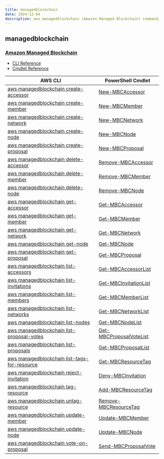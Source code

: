 ```yaml
---
title: managedblockchain
date: 2024-12-04
description: aws managedblockchain (Amazon Managed Blockchain) command/cmdlet list.
---
```


## managedblockchain

### [Amazon Managed Blockchain](https://aws.amazon.com/managed-blockchain/)

* [CLI Reference](https://awscli.amazonaws.com/v2/documentation/api/latest/reference/managedblockchain/index.html)
* [Cmdlet Reference](https://docs.aws.amazon.com/powershell/latest/reference/items/Amazon_Managed_Blockchain_cmdlets.html)

|AWS CLI|PowerShell Cmdlet|
|----|----|
|[aws managedblockchain create-accessor](https://awscli.amazonaws.com/v2/documentation/api/latest/reference/managedblockchain/create-accessor.html)|[New-MBCAccessor](https://docs.aws.amazon.com/powershell/latest/reference/items/New-MBCAccessor.html)|
|[aws managedblockchain create-member](https://awscli.amazonaws.com/v2/documentation/api/latest/reference/managedblockchain/create-member.html)|[New-MBCMember](https://docs.aws.amazon.com/powershell/latest/reference/items/New-MBCMember.html)|
|[aws managedblockchain create-network](https://awscli.amazonaws.com/v2/documentation/api/latest/reference/managedblockchain/create-network.html)|[New-MBCNetwork](https://docs.aws.amazon.com/powershell/latest/reference/items/New-MBCNetwork.html)|
|[aws managedblockchain create-node](https://awscli.amazonaws.com/v2/documentation/api/latest/reference/managedblockchain/create-node.html)|[New-MBCNode](https://docs.aws.amazon.com/powershell/latest/reference/items/New-MBCNode.html)|
|[aws managedblockchain create-proposal](https://awscli.amazonaws.com/v2/documentation/api/latest/reference/managedblockchain/create-proposal.html)|[New-MBCProposal](https://docs.aws.amazon.com/powershell/latest/reference/items/New-MBCProposal.html)|
|[aws managedblockchain delete-accessor](https://awscli.amazonaws.com/v2/documentation/api/latest/reference/managedblockchain/delete-accessor.html)|[Remove-MBCAccessor](https://docs.aws.amazon.com/powershell/latest/reference/items/Remove-MBCAccessor.html)|
|[aws managedblockchain delete-member](https://awscli.amazonaws.com/v2/documentation/api/latest/reference/managedblockchain/delete-member.html)|[Remove-MBCMember](https://docs.aws.amazon.com/powershell/latest/reference/items/Remove-MBCMember.html)|
|[aws managedblockchain delete-node](https://awscli.amazonaws.com/v2/documentation/api/latest/reference/managedblockchain/delete-node.html)|[Remove-MBCNode](https://docs.aws.amazon.com/powershell/latest/reference/items/Remove-MBCNode.html)|
|[aws managedblockchain get-accessor](https://awscli.amazonaws.com/v2/documentation/api/latest/reference/managedblockchain/get-accessor.html)|[Get-MBCAccessor](https://docs.aws.amazon.com/powershell/latest/reference/items/Get-MBCAccessor.html)|
|[aws managedblockchain get-member](https://awscli.amazonaws.com/v2/documentation/api/latest/reference/managedblockchain/get-member.html)|[Get-MBCMember](https://docs.aws.amazon.com/powershell/latest/reference/items/Get-MBCMember.html)|
|[aws managedblockchain get-network](https://awscli.amazonaws.com/v2/documentation/api/latest/reference/managedblockchain/get-network.html)|[Get-MBCNetwork](https://docs.aws.amazon.com/powershell/latest/reference/items/Get-MBCNetwork.html)|
|[aws managedblockchain get-node](https://awscli.amazonaws.com/v2/documentation/api/latest/reference/managedblockchain/get-node.html)|[Get-MBCNode](https://docs.aws.amazon.com/powershell/latest/reference/items/Get-MBCNode.html)|
|[aws managedblockchain get-proposal](https://awscli.amazonaws.com/v2/documentation/api/latest/reference/managedblockchain/get-proposal.html)|[Get-MBCProposal](https://docs.aws.amazon.com/powershell/latest/reference/items/Get-MBCProposal.html)|
|[aws managedblockchain list-accessors](https://awscli.amazonaws.com/v2/documentation/api/latest/reference/managedblockchain/list-accessors.html)|[Get-MBCAccessorList](https://docs.aws.amazon.com/powershell/latest/reference/items/Get-MBCAccessorList.html)|
|[aws managedblockchain list-invitations](https://awscli.amazonaws.com/v2/documentation/api/latest/reference/managedblockchain/list-invitations.html)|[Get-MBCInvitationList](https://docs.aws.amazon.com/powershell/latest/reference/items/Get-MBCInvitationList.html)|
|[aws managedblockchain list-members](https://awscli.amazonaws.com/v2/documentation/api/latest/reference/managedblockchain/list-members.html)|[Get-MBCMemberList](https://docs.aws.amazon.com/powershell/latest/reference/items/Get-MBCMemberList.html)|
|[aws managedblockchain list-networks](https://awscli.amazonaws.com/v2/documentation/api/latest/reference/managedblockchain/list-networks.html)|[Get-MBCNetworkList](https://docs.aws.amazon.com/powershell/latest/reference/items/Get-MBCNetworkList.html)|
|[aws managedblockchain list-nodes](https://awscli.amazonaws.com/v2/documentation/api/latest/reference/managedblockchain/list-nodes.html)|[Get-MBCNodeList](https://docs.aws.amazon.com/powershell/latest/reference/items/Get-MBCNodeList.html)|
|[aws managedblockchain list-proposal-votes](https://awscli.amazonaws.com/v2/documentation/api/latest/reference/managedblockchain/list-proposal-votes.html)|[Get-MBCProposalVoteList](https://docs.aws.amazon.com/powershell/latest/reference/items/Get-MBCProposalVoteList.html)|
|[aws managedblockchain list-proposals](https://awscli.amazonaws.com/v2/documentation/api/latest/reference/managedblockchain/list-proposals.html)|[Get-MBCProposalList](https://docs.aws.amazon.com/powershell/latest/reference/items/Get-MBCProposalList.html)|
|[aws managedblockchain list-tags-for-resource](https://awscli.amazonaws.com/v2/documentation/api/latest/reference/managedblockchain/list-tags-for-resource.html)|[Get-MBCResourceTag](https://docs.aws.amazon.com/powershell/latest/reference/items/Get-MBCResourceTag.html)|
|[aws managedblockchain reject-invitation](https://awscli.amazonaws.com/v2/documentation/api/latest/reference/managedblockchain/reject-invitation.html)|[Deny-MBCInvitation](https://docs.aws.amazon.com/powershell/latest/reference/items/Deny-MBCInvitation.html)|
|[aws managedblockchain tag-resource](https://awscli.amazonaws.com/v2/documentation/api/latest/reference/managedblockchain/tag-resource.html)|[Add-MBCResourceTag](https://docs.aws.amazon.com/powershell/latest/reference/items/Add-MBCResourceTag.html)|
|[aws managedblockchain untag-resource](https://awscli.amazonaws.com/v2/documentation/api/latest/reference/managedblockchain/untag-resource.html)|[Remove-MBCResourceTag](https://docs.aws.amazon.com/powershell/latest/reference/items/Remove-MBCResourceTag.html)|
|[aws managedblockchain update-member](https://awscli.amazonaws.com/v2/documentation/api/latest/reference/managedblockchain/update-member.html)|[Update-MBCMember](https://docs.aws.amazon.com/powershell/latest/reference/items/Update-MBCMember.html)|
|[aws managedblockchain update-node](https://awscli.amazonaws.com/v2/documentation/api/latest/reference/managedblockchain/update-node.html)|[Update-MBCNode](https://docs.aws.amazon.com/powershell/latest/reference/items/Update-MBCNode.html)|
|[aws managedblockchain vote-on-proposal](https://awscli.amazonaws.com/v2/documentation/api/latest/reference/managedblockchain/vote-on-proposal.html)|[Send-MBCProposalVote](https://docs.aws.amazon.com/powershell/latest/reference/items/Send-MBCProposalVote.html)|

